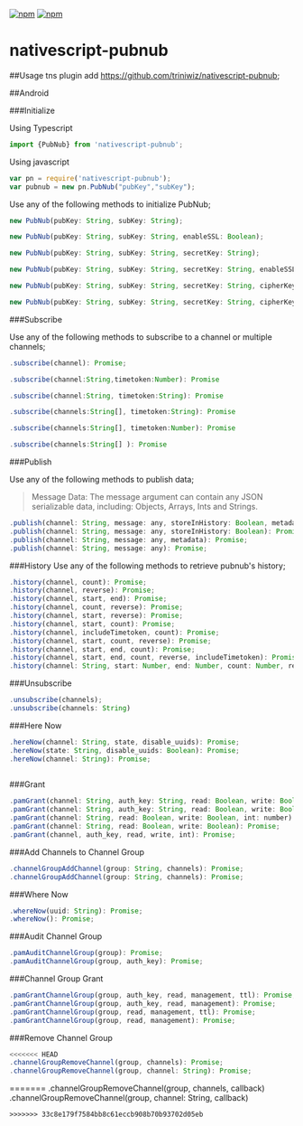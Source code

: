 ﻿[![npm](https://img.shields.io/npm/v/nativescript-pubnub.svg)](https://www.npmjs.com/package/nativescript-pubnub)
[![npm](https://img.shields.io/npm/dt/nativescript-pubnub.svg?label=npm%20downloads)](https://www.npmjs.com/package/nativescript-pubnub)
# nativescript-pubnub

##Usage
tns plugin add https://github.com/triniwiz/nativescript-pubnub;

##Android

###Initialize

Using Typescript
```js
import {PubNub} from 'nativescript-pubnub';
```
Using javascript
```js
var pn = require('nativescript-pubnub');
var pubnub = new pn.PubNub("pubKey","subKey");
```

Use any of the following methods to initialize PubNub;
```js
new PubNub(pubKey: String, subKey: String);

new PubNub(pubKey: String, subKey: String, enableSSL: Boolean);

new PubNub(pubKey: String, subKey: String, secretKey: String);

new PubNub(pubKey: String, subKey: String, secretKey: String, enableSSL: Boolean);

new PubNub(pubKey: String, subKey: String, secretKey: String, cipherKey: String, enableSSL: Boolean);

new PubNub(pubKey: String, subKey: String, secretKey: String, cipherKey: String, enableSSL: Boolean, iv: String);
```

    
###Subscribe

Use any of the following methods to subscribe to a channel or multiple channels;

```js
.subscribe(channel): Promise;

.subscribe(channel:String,timetoken:Number): Promise

.subscribe(channel:String, timetoken:String): Promise

.subscribe(channels:String[], timetoken:String): Promise

.subscribe(channels:String[], timetoken:Number): Promise

.subscribe(channels:String[] ): Promise
```

###Publish

Use any of the following methods to publish data;

>Message Data:
The message argument can contain any JSON serializable data, including: Objects, Arrays, Ints and Strings.


```js
.publish(channel: String, message: any, storeInHistory: Boolean, metadata:String): Promise;
.publish(channel: String, message: any, storeInHistory: Boolean): Promise;
.publish(channel: String, message: any, metadata): Promise;
.publish(channel: String, message: any): Promise;
```

###History
Use any of the following methods to retrieve pubnub's history;
```js
.history(channel, count): Promise;
.history(channel, reverse): Promise;
.history(channel, start, end): Promise;
.history(channel, count, reverse): Promise;
.history(channel, start, reverse): Promise;
.history(channel, start, count): Promise;
.history(channel, includeTimetoken, count): Promise;
.history(channel, start, count, reverse): Promise;
.history(channel, start, end, count): Promise;
.history(channel, start, end, count, reverse, includeTimetoken): Promise;
.history(channel: String, start: Number, end: Number, count: Number, reverse: Boolean, includeTimetoken: Boolean): Promise;
 ```
###Unsubscribe
```js
.unsubscribe(channels);
.unsubscribe(channels: String)
```

###Here Now
```js
.hereNow(channel: String, state, disable_uuids): Promise;
.hereNow(state: String, disable_uuids: Boolean): Promise;
.hereNow(channel: String): Promise;
    
```
###Grant
```js
.pamGrant(channel: String, auth_key: String, read: Boolean, write: Boolean, int: number): Promise;
.pamGrant(channel: String, auth_key: String, read: Boolean, write: Boolean): Promise;
.pamGrant(channel: String, read: Boolean, write: Boolean, int: number): Promise;
.pamGrant(channel: String, read: Boolean, write: Boolean): Promise;
.pamGrant(channel, auth_key, read, write, int): Promise;
```
###Add Channels to Channel Group   
```js
.channelGroupAddChannel(group: String, channels): Promise;
.channelGroupAddChannel(group: String, channels): Promise;
```

###Where Now
```js
.whereNow(uuid: String): Promise;
.whereNow(): Promise;
```

###Audit Channel Group
```js
.pamAuditChannelGroup(group): Promise;
.pamAuditChannelGroup(group, auth_key): Promise;   
```
###Channel Group Grant
```js
.pamGrantChannelGroup(group, auth_key, read, management, ttl): Promise;
.pamGrantChannelGroup(group, auth_key, read, management): Promise;
.pamGrantChannelGroup(group, read, management, ttl): Promise;
.pamGrantChannelGroup(group, read, management): Promise;
```
###Remove Channel Group
```js
<<<<<<< HEAD
.channelGroupRemoveChannel(group, channels): Promise;
.channelGroupRemoveChannel(group, channel: String): Promise;
```
=======
.channelGroupRemoveChannel(group, channels, callback)
.channelGroupRemoveChannel(group, channel: String, callback)
```
>>>>>>> 33c8e179f7584bb8c61eccb908b70b93702d05eb
